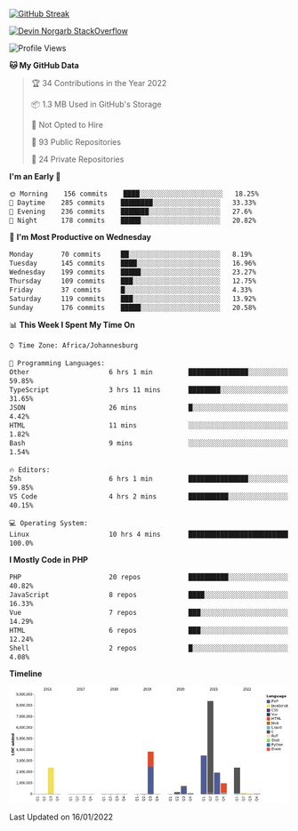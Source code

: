 
[![GitHub Streak](http://github-readme-streak-stats.herokuapp.com?user=DevinNorgarb&date_format=M%20j%5B%2C%20Y%5D)](https://git.io/streak-stats)


[![Devin Norgarb StackOverflow](https://github-readme-stackoverflow.vercel.app/?userID=4993755)](https://stackoverflow.com/users/4993755/devin-norgarb)

<!--START_SECTION:waka-->
![Profile Views](http://img.shields.io/badge/Profile%20Views-41-blue)

**🐱 My GitHub Data** 

> 🏆 34 Contributions in the Year 2022
 > 
> 📦 1.3 MB Used in GitHub's Storage 
 > 
> 🚫 Not Opted to Hire
 > 
> 📜 93 Public Repositories 
 > 
> 🔑 24 Private Repositories  
 > 
**I'm an Early 🐤** 

```text
🌞 Morning    156 commits    ████░░░░░░░░░░░░░░░░░░░░░   18.25% 
🌆 Daytime    285 commits    ████████░░░░░░░░░░░░░░░░░   33.33% 
🌃 Evening    236 commits    ███████░░░░░░░░░░░░░░░░░░   27.6% 
🌙 Night      178 commits    █████░░░░░░░░░░░░░░░░░░░░   20.82%

```
📅 **I'm Most Productive on Wednesday** 

```text
Monday       70 commits     ██░░░░░░░░░░░░░░░░░░░░░░░   8.19% 
Tuesday      145 commits    ████░░░░░░░░░░░░░░░░░░░░░   16.96% 
Wednesday    199 commits    █████░░░░░░░░░░░░░░░░░░░░   23.27% 
Thursday     109 commits    ███░░░░░░░░░░░░░░░░░░░░░░   12.75% 
Friday       37 commits     █░░░░░░░░░░░░░░░░░░░░░░░░   4.33% 
Saturday     119 commits    ███░░░░░░░░░░░░░░░░░░░░░░   13.92% 
Sunday       176 commits    █████░░░░░░░░░░░░░░░░░░░░   20.58%

```


📊 **This Week I Spent My Time On** 

```text
⌚︎ Time Zone: Africa/Johannesburg

💬 Programming Languages: 
Other                    6 hrs 1 min         ███████████████░░░░░░░░░░   59.85% 
TypeScript               3 hrs 11 mins       ████████░░░░░░░░░░░░░░░░░   31.65% 
JSON                     26 mins             █░░░░░░░░░░░░░░░░░░░░░░░░   4.42% 
HTML                     11 mins             ░░░░░░░░░░░░░░░░░░░░░░░░░   1.82% 
Bash                     9 mins              ░░░░░░░░░░░░░░░░░░░░░░░░░   1.54%

🔥 Editors: 
Zsh                      6 hrs 1 min         ███████████████░░░░░░░░░░   59.85% 
VS Code                  4 hrs 2 mins        ██████████░░░░░░░░░░░░░░░   40.15%

💻 Operating System: 
Linux                    10 hrs 4 mins       █████████████████████████   100.0%

```

**I Mostly Code in PHP** 

```text
PHP                      20 repos            ██████████░░░░░░░░░░░░░░░   40.82% 
JavaScript               8 repos             ████░░░░░░░░░░░░░░░░░░░░░   16.33% 
Vue                      7 repos             ███░░░░░░░░░░░░░░░░░░░░░░   14.29% 
HTML                     6 repos             ███░░░░░░░░░░░░░░░░░░░░░░   12.24% 
Shell                    2 repos             █░░░░░░░░░░░░░░░░░░░░░░░░   4.08%

```


**Timeline**

![Chart not found](https://raw.githubusercontent.com/DevinNorgarb/DevinNorgarb/main/charts/bar_graph.png) 


 Last Updated on 16/01/2022
<!--END_SECTION:waka-->

